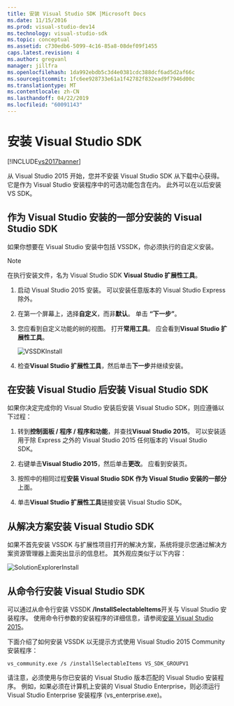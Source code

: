 ```yaml
---
title: 安装 Visual Studio SDK |Microsoft Docs
ms.date: 11/15/2016
ms.prod: visual-studio-dev14
ms.technology: visual-studio-sdk
ms.topic: conceptual
ms.assetid: c730edb6-5099-4c16-85a8-08def09f1455
caps.latest.revision: 4
ms.author: gregvanl
manager: jillfra
ms.openlocfilehash: 1da992ebdb5c3d4e0381cdc388dcf6ad5d2af66c
ms.sourcegitcommit: 1fc6ee928733e61a1f42782f832ead9f7946d00c
ms.translationtype: MT
ms.contentlocale: zh-CN
ms.lasthandoff: 04/22/2019
ms.locfileid: "60091143"
---
```

# <a name="installing-the-visual-studio-sdk"></a>安装 Visual Studio SDK
[!INCLUDE[vs2017banner](../includes/vs2017banner.md)]

从 Visual Studio 2015 开始，您并不安装 Visual Studio SDK 从下载中心获得。 它是作为 Visual Studio 安装程序中的可选功能包含在内。 此外可以在以后安装 VS SDK。  
  
## <a name="installing-the-visual-studio-sdk-as-part-of-a-visual-studio-installation"></a>作为 Visual Studio 安装的一部分安装的 Visual Studio SDK  
 如果你想要在 Visual Studio 安装中包括 VSSDK，你必须执行的自定义安装。  
  
> [!NOTE]
>  在执行安装文件，名为 Visual Studio SDK **Visual Studio 扩展性工具**。  
  
1. 启动 Visual Studio 2015 安装。 可以安装任意版本的 Visual Studio Express 除外。  
  
2. 在第一个屏幕上，选择**自定义**，而非**默认**。 单击 **“下一步”**。  
  
3. 您应看到自定义功能的树的视图。 打开**常用工具**。 应会看到**Visual Studio 扩展性工具**。  
  
     ![VSSDKInstall](../extensibility/media/vssdkinstall.png "VSSDKInstall")  
  
4. 检查**Visual Studio 扩展性工具**，然后单击**下一步**并继续安装。  
  
## <a name="installing-the-visual-studio-sdk-after-installing-visual-studio"></a>在安装 Visual Studio 后安装 Visual Studio SDK  
 如果你决定完成你的 Visual Studio 安装后安装 Visual Studio SDK，则应遵循以下过程：  
  
1. 转到**控制面板 / 程序 / 程序和功能**，并查找**Visual Studio 2015**。 可以安装适用于除 Express 之外的 Visual Studio 2015 任何版本的 Visual Studio SDK。  
  
2. 右键单击**Visual Studio 2015**，然后单击**更改**。 应看到安装页。  
  
3. 按照中的相同过程**安装 Visual Studio SDK 作为 Visual Studio 安装的一部分**上面。  
  
4. 单击**Visual Studio 扩展性工具**链接安装 Visual Studio SDK。  
  
## <a name="installing-the-visual-studio-sdk-from-a-solution"></a>从解决方案安装 Visual Studio SDK  
 如果不首先安装 VSSDK 与扩展性项目打开的解决方案，系统将提示您通过解决方案资源管理器上面突出显示的信息栏。 其外观应类似于以下内容：  
  
 ![SolutionExplorerInstall](../extensibility/media/solutionexplorerinstall.png "SolutionExplorerInstall")  
  
## <a name="installing-the-visual-studio-sdk-from-the-command-line"></a>从命令行安装 Visual Studio SDK  
 可以通过从命令行安装 VSSDK **/InstallSelectableItems**开关与 Visual Studio 安装程序。 使用命令行参数的安装程序的详细信息，请参阅[安装 Visual Studio 2015](../install/install-visual-studio-2015.md)。  
  
 下面介绍了如何安装 VSSDK 以无提示方式使用 Visual Studio 2015 Community 安装程序：  
  
```  
vs_community.exe /s /installSelectableItems VS_SDK_GROUPV1  
```  
  
 请注意，必须使用与你已安装的 Visual Studio 版本匹配的 Visual Studio 安装程序。 例如，如果必须在计算机上安装的 Visual Studio Enterprise，则必须运行 Visual Studio Enterprise 安装程序 (vs_enterprise.exe)。

